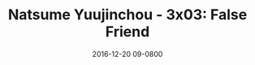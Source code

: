 ---
layout: entry.pug
title: "Natsume Yuujinchou - 3x03: False Friend"
date: 2016-12-20 09-0800
publishDate: 2017-12-31T00:00:00 -0800
broadcastDate: 2011-07-19 09-0800
categories: watchthroughs anime natsume-yuujinchou
draft: true
---